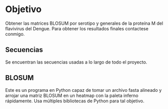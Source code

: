 # Objetivo
Obtener las matrices BLOSUM por serotipo y generales de la proteína M del flavivirus del Dengue.
Para obtener los resultados finales contactese conmigo.

## Secuencias
Se encuentran las secuencias usadas a lo largo de todo el proyecto.

## BLOSUM
Este es un programa en Python capaz de tomar un archivo fasta alineado y arrojar una matriz BLOSUM en un heatmap con la paleta inferno rápidamente.
Usa múltiples bibliotecas de Python para tal objetivo.
